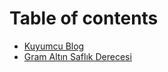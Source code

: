 # Table of contents

* [Kuyumcu Blog](README.md)
* [Gram Altın Saflık Derecesi](gram-altin-saflik-derecesi.md)

